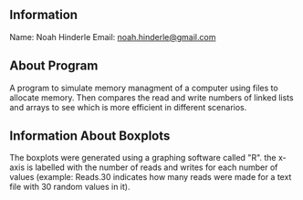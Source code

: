 ## Information

Name: Noah Hinderle
Email: noah.hinderle@gmail.com

## About Program

A program to simulate memory managment of a computer using files to allocate memory. Then compares the read and write numbers of linked lists and arrays to see which is more efficient in different scenarios.


## Information About Boxplots

The boxplots were generated using a graphing software called "R". the x-axis is labelled with the number of reads and writes for each number of values (example: Reads.30 indicates how many reads were made for a text file with 30 random values in it).
